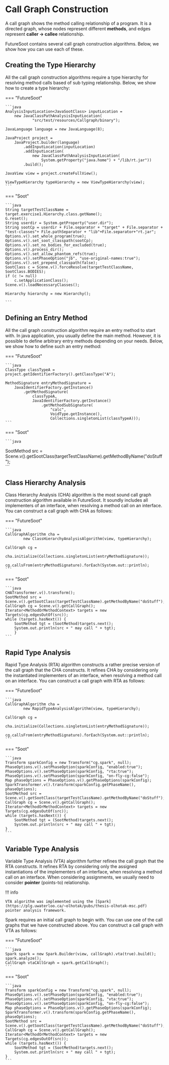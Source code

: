# Call Graph Construction
A call graph shows the method calling relationship of a program. It is a directed graph, whose nodes represent different **methods**, and edges represent **caller -> callee** relationship.

FutureSoot contains several call graph construction algorithms. Below, we show how you can use each of these.

## Creating the Type Hierarchy
All the call graph construction algorithms require a type hierarchy for resolving method calls based of sub typing relationship.
Below, we show how to create a type hierarchy:

=== "FutureSoot"

    ```java
    AnalysisInputLocation<JavaSootClass> inputLocation =
        new JavaClassPathAnalysisInputLocation(
                "src/test/resources/Callgraph/binary");

    JavaLanguage language = new JavaLanguage(8);

    JavaProject project =
        JavaProject.builder(language)
            .addInputLocation(inputLocation)
            .addInputLocation(
                new JavaClassPathAnalysisInputLocation(
                    System.getProperty("java.home") + "/lib/rt.jar"))
            .build();

    JavaView view = project.createFullView();
    
    ViewTypeHierarchy typeHierarchy = new ViewTypeHierarchy(view);    
    ```
    
=== "Soot"

    ```java
    String targetTestClassName = target.exercise1.Hierarchy.class.getName();
    G.reset();
    String userdir = System.getProperty("user.dir");
    String sootCp = userdir + File.separator + "target" + File.separator + "test-classes"+ File.pathSeparator + "lib"+File.separator+"rt.jar";
    Options.v().set_whole_program(true);
    Options.v().set_soot_classpath(sootCp);
    Options.v().set_no_bodies_for_excluded(true);
    Options.v().process_dir();
    Options.v().set_allow_phantom_refs(true);
    Options.v().setPhaseOption("jb", "use-original-names:true");
    Options.v().set_prepend_classpath(false);
    SootClass c = Scene.v().forceResolve(targetTestClassName, SootClass.BODIES);
    if (c != null)
	    c.setApplicationClass();
    Scene.v().loadNecessaryClasses();

    Hierarchy hierarchy = new Hierarchy();

    ```

## Defining an Entry Method
All the call graph construction algorithm require an entry method to start with. In java application, you usually define the main method. However, it is possible to define arbitrary entry methods depending on your needs. Below, we show how to define such an entry method:

=== "FutureSoot"

    ```java
    ClassType classTypeA = project.getIdentifierFactory().getClassType("A");
    
    MethodSignature entryMethodSignature =
        JavaIdentifierFactory.getInstance()
            .getMethodSignature(
                classTypeA,
                JavaIdentifierFactory.getInstance()
                    .getMethodSubSignature(
                        "calc",
                        VoidType.getInstance(),
                        Collections.singletonList(classTypeA)));    
    ```
    
=== "Soot"

    ```java
   SootMethod src = Scene.v().getSootClass(targetTestClassName).getMethodByName("doStuff");  
    ```

## Class Hierarchy Analysis
Class Hierarchy Analysis (CHA) algorithm is the most sound call graph construction algorithm available in FutureSoot. It soundly includes all implementers of an interface, when resolving a method call on an interface.
You can construct a call graph with CHA as follows:

=== "FutureSoot"

    ```java
    CallGraphAlgorithm cha = 
            new ClassHierarchyAnalysisAlgorithm(view, typeHierarchy);
    
    CallGraph cg = 
            cha.initialize(Collections.singletonList(entryMethodSignature));

    cg.callsFrom(entryMethodSignature).forEach(System.out::println);
    ```
    
=== "Soot"

    ```java
    CHATransformer.v().transform();
    SootMethod src = Scene.v().getSootClass(targetTestClassName).getMethodByName("doStuff");
    CallGraph cg = Scene.v().getCallGraph();
    Iterator<MethodOrMethodContext> targets = new Targets(cg.edgesOutOf(src));
    while (targets.hasNext()) {
	    SootMethod tgt = (SootMethod)targets.next();
	    System.out.println(src + " may call " + tgt);
	    }
    ```

## Rapid Type Analysis
Rapid Type Analysis (RTA) algorithm constructs a rather precise version of the call graph that the CHA constructs. It refines CHA by considering only the instantiated implementers of an interface, when resolving a method call on an interface.
You can construct a call graph with RTA as follows:

=== "FutureSoot"

    ```java
    CallGraphAlgorithm cha = 
            new RapidTypeAnalysisAlgorithm(view, typeHierarchy);
    
    CallGraph cg = 
            cha.initialize(Collections.singletonList(entryMethodSignature));

    cg.callsFrom(entryMethodSignature).forEach(System.out::println);
    ```
    
=== "Soot"

    ```java
    Transform sparkConfig = new Transform("cg.spark", null);
    PhaseOptions.v().setPhaseOption(sparkConfig, "enabled:true");
    PhaseOptions.v().setPhaseOption(sparkConfig, "rta:true");
    PhaseOptions.v().setPhaseOption(sparkConfig, "on-fly-cg:false");
    Map phaseOptions = PhaseOptions.v().getPhaseOptions(sparkConfig);
    SparkTransformer.v().transform(sparkConfig.getPhaseName(), phaseOptions);
    SootMethod src = Scene.v().getSootClass(targetTestClassName).getMethodByName("doStuff");
    CallGraph cg = Scene.v().getCallGraph();
    Iterator<MethodOrMethodContext> targets = new Targets(cg.edgesOutOf(src));
    while (targets.hasNext()) {
	    SootMethod tgt = (SootMethod)targets.next();
        System.out.println(src + " may call " + tgt);
    }  
    ```

## Variable Type Analysis
Variable Type Analysis (VTA) algorithm further refines the call graph that the RTA constructs. It refines RTA by considering only the assigned instantiations of the implementers of an interface, when resolving a method call on an interface.
When considering assignments, we usually need to consider **pointer** (points-to) relationship.

!!! info

    VTA algorithm was implemented using the [Spark](https://plg.uwaterloo.ca/~olhotak/pubs/thesis-olhotak-msc.pdf) pointer analysis framework.

Spark requires an initial call graph to begin with. You can use one of the call graphs that we have constructed above. You can construct a call graph with VTA as follows:

=== "FutureSoot"

    ```java
    Spark spark = new Spark.Builder(view, callGraph).vta(true).build();
    spark.analyze();
    CallGraph vtaCAllGraph = spark.getCallGraph();
    ```
    
=== "Soot"

    ```java
    Transform sparkConfig = new Transform("cg.spark", null);
    PhaseOptions.v().setPhaseOption(sparkConfig, "enabled:true");
    PhaseOptions.v().setPhaseOption(sparkConfig, "vta:true");
    PhaseOptions.v().setPhaseOption(sparkConfig, "on-fly-cg:false");
    Map phaseOptions = PhaseOptions.v().getPhaseOptions(sparkConfig);
    SparkTransformer.v().transform(sparkConfig.getPhaseName(), phaseOptions);
    SootMethod src = Scene.v().getSootClass(targetTestClassName).getMethodByName("doStuff");
    CallGraph cg = Scene.v().getCallGraph();
    Iterator<MethodOrMethodContext> targets = new Targets(cg.edgesOutOf(src));
    while (targets.hasNext()) {
	    SootMethod tgt = (SootMethod)targets.next();
        System.out.println(src + " may call " + tgt);
    }    
    ```
